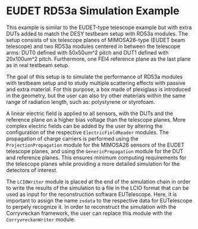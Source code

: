 # EUDET RD53a Simulation Example

This example is similar to the EUDET-type telescope example but with extra DUTs added to match the DESY testbeam setup with RD53a modules.
The setup consists of six telescope planes of MIMOSA26-type (EUDET beam telescope) and two RD53a modules centered in between the telescope arms:
DUT0 defined with 50x50um^2 pitch and DUT1 defined with 20x100um^2 pitch.
Furthermore, one FEI4 reference plane as the last plane as in real testbeam setup.

The goal of this setup is to simulate the performance of RD53a modules with testbeam setup and to study multiple scattering effects with passive and extra material.
For this purpose, a box made of plexiglass is introduced in the geometry, but the user can also try other materials within the same range of radiation length, such as: polystyrene or styrofoam.

A linear electric field is applied to all sensors, with the DUTs and the reference plane on a higher bias voltage than the telescope planes.
More complex electric fields can be added by the user by altering the configuration of the respective `ElectricFieldReader` modules.
The propagation of charge carriers is performed using the `ProjectionPropagation` module for the MIMOSA26 sensors of the EUDET telescope planes, and using the `GenericPropagation` module for the DUT and reference planes.
This ensures minimum computing requirements for the telescope planes while providing a more detailed simulation for the detectors of interest.

The `LCIOWriter` module is placed at the end of the simulation chain in order to write the results of the simulation to a file in  the LCIO format that can be used as input for the reconstruction software EUTelescope.
Here, it is important to assign the name `zsdata` to the respective data for EUTelescope to perpely recognize it.
In order to reconstruct the simulation with the Corryvreckan framework, the user can replace this module with the `CorryvreckanWriter` module.
